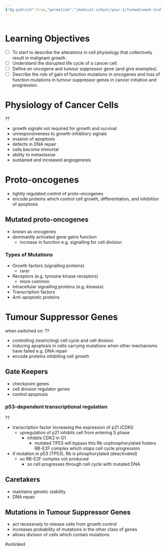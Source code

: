```yaml
---
{"dg-publish":true,"permalink":"/medical-school/year-1/funmed/week-3/what-is-cancer/","tags":["funmed"],"updated":"2024-11-04T12:43:54.104+00:00"}
---
```


```table-of-contents
```
# Learning Objectives
- [ ] To start to describe the alterations in cell physiology that collectively result in malignant growth.  
- [ ] Understand the disrupted life cycle of a cancer cell.  
- [ ] Define an oncogene and tumour suppressor gene (and give examples).  
- [ ] Describe the role of gain of function mutations in oncogenes and loss of function mutations in tumour suppressor genes in cancer initiation and progression.

# Physiology of Cancer Cells
??
- growth signals not required for growth and survival
- unresponsiveness to growth-inhibitory signals
- evasion of apoptosis
- defects in DNA repair
- cells become immortal
- ability to metastasise
- sustained and increased angiogenesis

# Proto-oncogenes
- tightly regulated control of proto-oncogenes
- encode proteins which control cell growth, differentiation, and inhibition of apoptosis
## Mutated proto-oncogenes
- known as oncogenes
- dominantly activated gene gains function
	- increase in function e.g. signalling for cell division

### Types of Mutations
- Growth factors (signalling proteins)
	- rarer
- Receptors (e.g. tyrosine kinase receptors)
	- more common
- Intracellular signalling proteins (e.g. kinases)
- Transcription factors
- Anti-apoptotic proteins

# Tumour Suppressor Genes
when switched on:
??
- controlling (restricting) cell cycle and cell division
- inducing apoptosis in cells carrying mutations when other mechanisms have failed e.g. DNA repair
- encode proteins inhibiting cell growth

## Gate Keepers
- checkpoint genes
- cell division regulator genes
- control apoptosis

### p53-dependent transcriptional regulation
??
- transcription factor increasing the expression of p21 (CDKI)
	- upregulation of p21 inhibits cell from entering S phase
		- inhibits CDK2 in G1
			- mutated TP53 will bypass this
Rb unphosphorylated fosters RB-E2F complex which stops cell cycle progression
- if mutation in p53 (TP53), Rb is phosphorylated (deactivated)
	- so RB-E2F complex not produced
		- so cell progresses through cell cycle with mutated DNA
<!--SR:!2024-10-10,1,230-->

## Caretakers
- maintains genetic stability
- DNA repair


## Mutations in Tumour Suppressor Genes
- act recessively to release cells from growth control
- increases probability of mutations in the other class of genes
- allows division of cells which contain mutations

#unlinked 